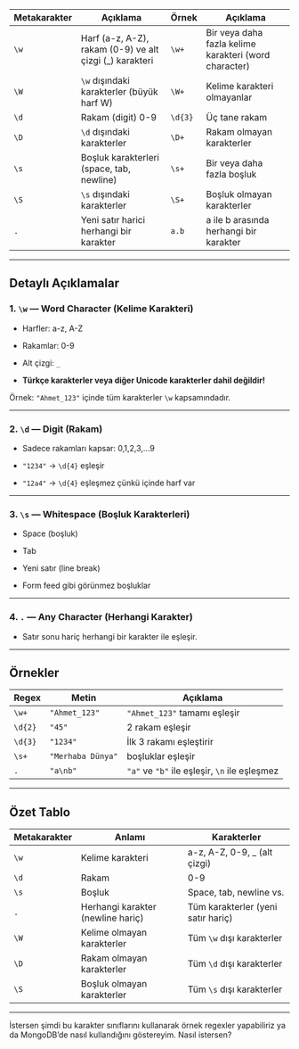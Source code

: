
|Metakarakter|Açıklama|Örnek|Açıklama|
|---|---|---|---|
|`\w`|Harf (a-z, A-Z), rakam (0-9) ve alt çizgi (_) karakteri|`\w+`|Bir veya daha fazla kelime karakteri (word character)|
|`\W`|`\w` dışındaki karakterler (büyük harf W)|`\W+`|Kelime karakteri olmayanlar|
|`\d`|Rakam (digit) 0-9|`\d{3}`|Üç tane rakam|
|`\D`|`\d` dışındaki karakterler|`\D+`|Rakam olmayan karakterler|
|`\s`|Boşluk karakterleri (space, tab, newline)|`\s+`|Bir veya daha fazla boşluk|
|`\S`|`\s` dışındaki karakterler|`\S+`|Boşluk olmayan karakterler|
|`.`|Yeni satır harici herhangi bir karakter|`a.b`|a ile b arasında herhangi bir karakter|

---

## Detaylı Açıklamalar

### 1. `\w` — Word Character (Kelime Karakteri)

- Harfler: a-z, A-Z
    
- Rakamlar: 0-9
    
- Alt çizgi: `_`
    
- **Türkçe karakterler veya diğer Unicode karakterler dahil değildir!**
    

Örnek: `"Ahmet_123"` içinde tüm karakterler `\w` kapsamındadır.

---

### 2. `\d` — Digit (Rakam)

- Sadece rakamları kapsar: 0,1,2,3,...9
    
- `"1234"` → `\d{4}` eşleşir
    
- `"12a4"` → `\d{4}` eşleşmez çünkü içinde harf var
    

---

### 3. `\s` — Whitespace (Boşluk Karakterleri)

- Space (boşluk)
    
- Tab
    
- Yeni satır (line break)
    
- Form feed gibi görünmez boşluklar
    

---

### 4. `.` — Any Character (Herhangi Karakter)

- Satır sonu hariç herhangi bir karakter ile eşleşir.
    

---

## Örnekler

|Regex|Metin|Açıklama|
|---|---|---|
|`\w+`|`"Ahmet_123"`|`"Ahmet_123"` tamamı eşleşir|
|`\d{2}`|`"45"`|2 rakam eşleşir|
|`\d{3}`|`"1234"`|İlk 3 rakamı eşleştirir|
|`\s+`|`"Merhaba Dünya"`|boşluklar eşleşir|
|`.`|`"a\nb"`|`"a"` ve `"b"` ile eşleşir, `\n` ile eşleşmez|

---

## Özet Tablo

|Metakarakter|Anlamı|Karakterler|
|---|---|---|
|`\w`|Kelime karakteri|a-z, A-Z, 0-9, _ (alt çizgi)|
|`\d`|Rakam|0-9|
|`\s`|Boşluk|Space, tab, newline vs.|
|`.`|Herhangi karakter (newline hariç)|Tüm karakterler (yeni satır hariç)|
|`\W`|Kelime olmayan karakterler|Tüm `\w` dışı karakterler|
|`\D`|Rakam olmayan karakterler|Tüm `\d` dışı karakterler|
|`\S`|Boşluk olmayan karakterler|Tüm `\s` dışı karakterler|

---

İstersen şimdi bu karakter sınıflarını kullanarak örnek regexler yapabiliriz ya da MongoDB’de nasıl kullandığını göstereyim. Nasıl istersen?